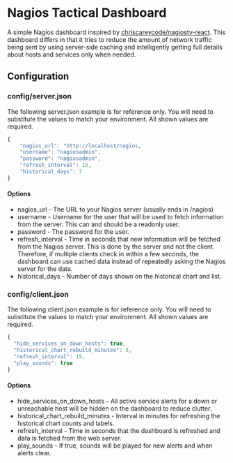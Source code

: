 # Nagios Tactical Dashboard
A simple Nagios dashboard inspired by [chriscareycode/nagiostv-react](https://github.com/chriscareycode/nagiostv-react).
This dashboard differs in that it tries to reduce the amount of network traffic being sent by using server-side caching and intelligently getting full details about hosts and services only when needed.

## Configuration
### config/server.json
The following server.json example is for reference only. You will need to substitute the values to match your environment. All shown values are required.
```javascript
{
    "nagios_url": "http://localhost/nagios,
    "username": "nagiosadmin",
    "password": "nagiosadmin",
    "refresh_interval": 15,
    "historical_days": 7
}
```
#### Options
- nagios_url - The URL to your Nagios server (usually ends in /nagios)
- username - Username for the user that will be used to fetch information from the server. This can and should be a readonly user.
- password - The password for the user.
- refresh_interval - Time in seconds that new information will be fetched from the Nagios server. This is done by the server and not the client. Therefore, if multiple clients check in within a few seconds, the dashboard can use cached data instead of repeatedly asking the Nagios server for the data.
- historical_days - Number of days shown on the historical chart and list.

### config/client.json
The following client.json example is for reference only. You will need to substitute the values to match your environment.
All shown values are required.
```javascript
{
  "hide_services_on_down_hosts": true,
  "historical_chart_rebuild_minutes": 5,
  "refresh_interval": 15,
  "play_sounds": true
}
```
#### Options
- hide_services_on_down_hosts - All active service alerts for a down or unreachable host will be hidden on the dashboard to reduce clutter.
- historical_chart_rebuild_minutes - Interval in minutes for refreshing the historical chart counts and labels.
- refresh_interval - Time in seconds that the dashboard is refreshed and data is fetched from the web server.
- play_sounds - If true, sounds will be played for new alerts and when alerts clear.

